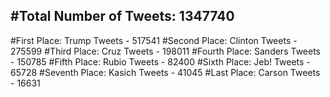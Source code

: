 #Total Number of Tweets: 1347740 
---
#First Place: Trump Tweets - 517541
#Second Place: Clinton Tweets - 275599
#Third Place: Cruz Tweets - 198011
#Fourth Place: Sanders Tweets - 150785
#Fifth Place: Rubio Tweets - 82400
#Sixth Place: Jeb! Tweets - 65728
#Seventh Place: Kasich Tweets - 41045
#Last Place: Carson Tweets - 16631
